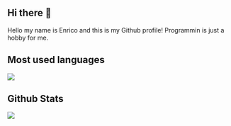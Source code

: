 ## Hi there 👋


Hello my name is Enrico and this is my Github profile! Programmin is just a hobby for me.



Most used languages
---
![](https://github-readme-stats.vercel.app/api/top-langs/?username=enwe&theme=nord&langs_count=5) 


Github Stats
---
![](https://github-readme-stats.vercel.app/api?username=enwe&show_icons=true&theme=nord&line_height=30&show=reviews,prs_merged)


<!-- Github Trophies  
---
![Trophy](https://github-profile-trophy.vercel.app/?username=enwe&rank=A,AA,AAA,S,SS,SSS,SECRET&no-frame=true&no-bg=true&margin-w=15&margin-h=15&column=7&theme=nord)  

---
-->

<!--
**EnWe/EnWe** is a ✨ _special_ ✨ repository because its `README.md` (this file) appears on your GitHub profile.

Here are some ideas to get you started:

- 🔭 I’m currently working on ...
- 🌱 I’m currently learning ...
- 👯 I’m looking to collaborate on ...
- 🤔 I’m looking for help with ...
- 💬 Ask me about ...
- 📫 How to reach me: ...
- 😄 Pronouns: ...
- ⚡ Fun fact: ...
-->
